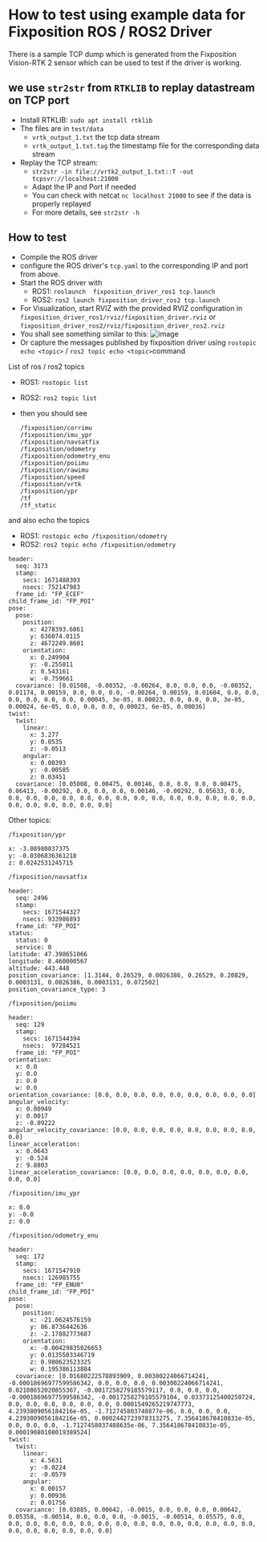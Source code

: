 # How to test using example data for Fixposition ROS / ROS2 Driver

There is a sample TCP dump which is generated from the Fixposition Vision-RTK 2 sensor which can be used to test if the driver is working.

## we use `str2str` from `RTKLIB` to replay datastream on TCP port
  - Install RTKLIB: `sudo apt install rtklib`
  - The files are in `test/data`
    - `vrtk_output_1.txt` the tcp data stream
    - `vrtk_output_1.txt.tag` the timestamp file for the corresponding data stream
  - Replay the TCP stream:
    - `str2str -in file://vrtk2_output_1.txt::T -out tcpsvr://localhost:21000`
    - Adapt the IP and Port if needed
    - You can check with netcat `nc localhost 21000` to see if the data is properly replayed
    - For more details, see `str2str -h`

## How to test
- Compile the ROS driver
- configure the ROS driver's `tcp.yaml` to the corresponding IP and port from above.
- Start the ROS driver with
  - ROS1: `roslaunch  fixposition_driver_ros1 tcp.launch`
  - ROS2: `ros2 launch fixposition_driver_ros2 tcp.launch`
- For Visualization, start RVIZ with the provided RVIZ configuration in `fixposition_driver_ros1/rviz/fixposition_driver.rviz` or `fixposition_driver_ros2/rviz/fixposition_driver_ros2.rviz`
- You shall see something similar to this:
  ![image](TestData_example.png)
- Or capture the messages published by fixposition driver using  `rostopic echo <topic>` /  `ros2 topic echo <topic>`command

List of ros / ros2 topics

- ROS1: `rostopic list`
- ROS2: `ros2 topic list`
- then you should see

  ```
  /fixposition/corrimu
  /fixposition/imu_ypr
  /fixposition/navsatfix
  /fixposition/odometry
  /fixposition/odometry_enu
  /fixposition/poiimu
  /fixposition/rawimu
  /fixposition/speed
  /fixposition/vrtk
  /fixposition/ypr
  /tf
  /tf_static
  ```

and also echo the topics

- ROS1: `rostopic echo /fixposition/odometry`
- ROS2: `ros2 topic echo /fixposition/odometry`


```
header:
  seq: 3173
  stamp:
    secs: 1671488303
    nsecs: 752147983
  frame_id: "FP_ECEF"
child_frame_id: "FP_POI"
pose:
  pose:
    position:
      x: 4278393.6861
      y: 636074.0115
      z: 4672249.8601
    orientation:
      x: 0.249904
      y: -0.255811
      z: 0.543161
      w: -0.759661
  covariance: [0.01508, -0.00352, -0.00264, 0.0, 0.0, 0.0, -0.00352, 0.01174, 0.00159, 0.0, 0.0, 0.0, -0.00264, 0.00159, 0.01604, 0.0, 0.0, 0.0, 0.0, 0.0, 0.0, 0.00045, 3e-05, 0.00023, 0.0, 0.0, 0.0, 3e-05, 0.00024, 6e-05, 0.0, 0.0, 0.0, 0.00023, 6e-05, 0.00036]
twist:
  twist:
    linear:
      x: 3.277
      y: 0.0535
      z: -0.0513
    angular:
      x: 0.00393
      y: -0.00585
      z: 0.03451
  covariance: [0.05008, 0.00475, 0.00146, 0.0, 0.0, 0.0, 0.00475, 0.06413, -0.00292, 0.0, 0.0, 0.0, 0.00146, -0.00292, 0.05633, 0.0, 0.0, 0.0, 0.0, 0.0, 0.0, 0.0, 0.0, 0.0, 0.0, 0.0, 0.0, 0.0, 0.0, 0.0, 0.0, 0.0, 0.0, 0.0, 0.0, 0.0]
```
Other topics:

`/fixposition/ypr`
```
x: -3.08980037375
y: -0.0306836361218
z: 0.0242531245715
```
`/fixposition/navsatfix`
```
header:
  seq: 2496
  stamp:
    secs: 1671544327
    nsecs: 933986893
  frame_id: "FP_POI"
status:
  status: 0
  service: 0
latitude: 47.398651066
longitude: 8.460000567
altitude: 443.448
position_covariance: [1.3144, 0.26529, 0.0026386, 0.26529, 0.20829, 0.0003131, 0.0026386, 0.0003131, 0.072502]
position_covariance_type: 3
```

`/fixposition/poiimu`
```
header:
  seq: 129
  stamp:
    secs: 1671544394
    nsecs:  97284521
  frame_id: "FP_POI"
orientation:
  x: 0.0
  y: 0.0
  z: 0.0
  w: 0.0
orientation_covariance: [0.0, 0.0, 0.0, 0.0, 0.0, 0.0, 0.0, 0.0, 0.0]
angular_velocity:
  x: 0.00949
  y: 0.0017
  z: -0.09222
angular_velocity_covariance: [0.0, 0.0, 0.0, 0.0, 0.0, 0.0, 0.0, 0.0, 0.0]
linear_acceleration:
  x: 0.0643
  y: -0.524
  z: 9.8803
linear_acceleration_covariance: [0.0, 0.0, 0.0, 0.0, 0.0, 0.0, 0.0, 0.0, 0.0]
```

`/fixposition/imu_ypr`
```
x: 0.0
y: -0.0
z: 0.0
```

`/fixposition/odometry_enu`
```
header:
  seq: 172
  stamp:
    secs: 1671547910
    nsecs: 126985755
  frame_id: "FP_ENU0"
child_frame_id: "FP_POI"
pose:
  pose:
    position:
      x: -21.0624576159
      y: 86.8736442636
      z: -2.17882773687
    orientation:
      x: -0.00429835026653
      y: 0.0135503346719
      z: 0.980623523325
      w: 0.195386113884
  covariance: [0.01680222578893909, 0.00300224066714241, -0.00018696977599586342, 0.0, 0.0, 0.0, 0.00300224066714241, 0.02108652020855367, -0.0017258279185579117, 0.0, 0.0, 0.0, -0.00018696977599586342, -0.0017258279185579104, 0.03373125400250724, 0.0, 0.0, 0.0, 0.0, 0.0, 0.0, 0.0001549265219747773, 4.2393809056184216e-05, -1.712745803748877e-06, 0.0, 0.0, 0.0, 4.2393809056184216e-05, 0.0002442723978313275, 7.356418678410831e-05, 0.0, 0.0, 0.0, -1.7127458037488635e-06, 7.356418678410831e-05, 0.00019080108019389524]
twist:
  twist:
    linear:
      x: 4.5631
      y: -0.0224
      z: -0.0579
    angular:
      x: 0.00157
      y: 0.00936
      z: 0.01756
  covariance: [0.03885, 0.00642, -0.0015, 0.0, 0.0, 0.0, 0.00642, 0.05358, -0.00514, 0.0, 0.0, 0.0, -0.0015, -0.00514, 0.05575, 0.0, 0.0, 0.0, 0.0, 0.0, 0.0, 0.0, 0.0, 0.0, 0.0, 0.0, 0.0, 0.0, 0.0, 0.0, 0.0, 0.0, 0.0, 0.0, 0.0, 0.0]
```
